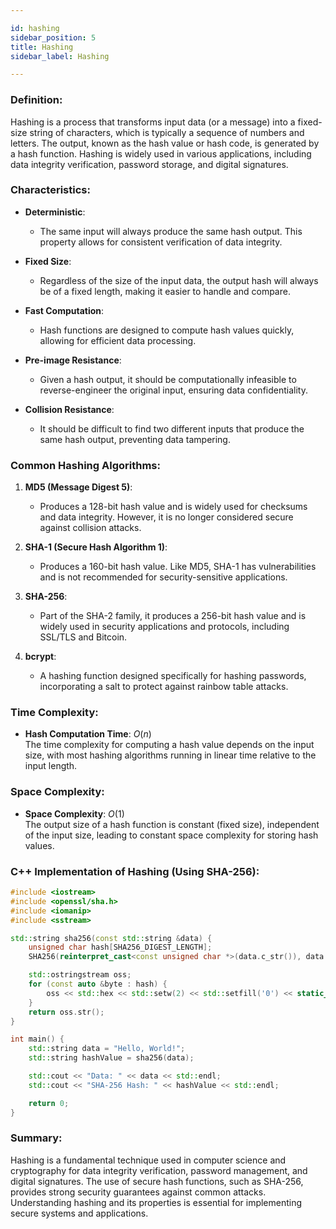 ```yaml
---

id: hashing  
sidebar_position: 5  
title: Hashing  
sidebar_label: Hashing  

---
```


### Definition:

Hashing is a process that transforms input data (or a message) into a fixed-size string of characters, which is typically a sequence of numbers and letters. The output, known as the hash value or hash code, is generated by a hash function. Hashing is widely used in various applications, including data integrity verification, password storage, and digital signatures.

### Characteristics:

- **Deterministic**:
  - The same input will always produce the same hash output. This property allows for consistent verification of data integrity.

- **Fixed Size**:
  - Regardless of the size of the input data, the output hash will always be of a fixed length, making it easier to handle and compare.

- **Fast Computation**:
  - Hash functions are designed to compute hash values quickly, allowing for efficient data processing.

- **Pre-image Resistance**:
  - Given a hash output, it should be computationally infeasible to reverse-engineer the original input, ensuring data confidentiality.

- **Collision Resistance**:
  - It should be difficult to find two different inputs that produce the same hash output, preventing data tampering.

### Common Hashing Algorithms:

1. **MD5 (Message Digest 5)**:
   - Produces a 128-bit hash value and is widely used for checksums and data integrity. However, it is no longer considered secure against collision attacks.

2. **SHA-1 (Secure Hash Algorithm 1)**:
   - Produces a 160-bit hash value. Like MD5, SHA-1 has vulnerabilities and is not recommended for security-sensitive applications.

3. **SHA-256**:
   - Part of the SHA-2 family, it produces a 256-bit hash value and is widely used in security applications and protocols, including SSL/TLS and Bitcoin.

4. **bcrypt**:
   - A hashing function designed specifically for hashing passwords, incorporating a salt to protect against rainbow table attacks.

### Time Complexity:

- **Hash Computation Time**: $O(n)$   
  The time complexity for computing a hash value depends on the input size, with most hashing algorithms running in linear time relative to the input length.

### Space Complexity:

- **Space Complexity**: $O(1)$  
  The output size of a hash function is constant (fixed size), independent of the input size, leading to constant space complexity for storing hash values.

### C++ Implementation of Hashing (Using SHA-256):

```cpp
#include <iostream>
#include <openssl/sha.h>
#include <iomanip>
#include <sstream>

std::string sha256(const std::string &data) {
    unsigned char hash[SHA256_DIGEST_LENGTH];
    SHA256(reinterpret_cast<const unsigned char *>(data.c_str()), data.size(), hash);

    std::ostringstream oss;
    for (const auto &byte : hash) {
        oss << std::hex << std::setw(2) << std::setfill('0') << static_cast<int>(byte);
    }
    return oss.str();
}

int main() {
    std::string data = "Hello, World!";
    std::string hashValue = sha256(data);

    std::cout << "Data: " << data << std::endl;
    std::cout << "SHA-256 Hash: " << hashValue << std::endl;

    return 0;
}
```

### Summary:

Hashing is a fundamental technique used in computer science and cryptography for data integrity verification, password management, and digital signatures. The use of secure hash functions, such as SHA-256, provides strong security guarantees against common attacks. Understanding hashing and its properties is essential for implementing secure systems and applications.
